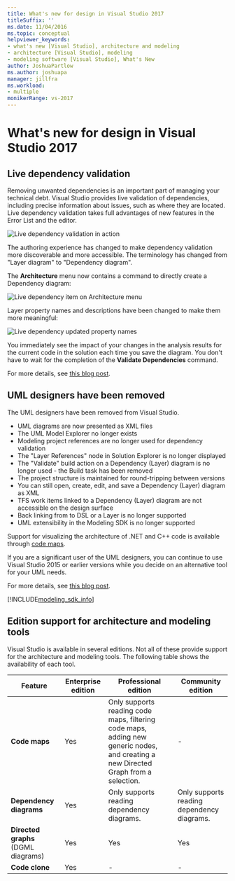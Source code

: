 ```yaml
---
title: What's new for design in Visual Studio 2017
titleSuffix: ''
ms.date: 11/04/2016
ms.topic: conceptual
helpviewer_keywords:
- what's new [Visual Studio], architecture and modeling
- architecture [Visual Studio], modeling
- modeling software [Visual Studio], What's New
author: JoshuaPartlow
ms.author: joshuapa
manager: jillfra
ms.workload:
- multiple
monikerRange: vs-2017
---
```

# What's new for design in Visual Studio 2017

## Live dependency validation

Removing unwanted dependencies is an important part of managing your technical debt. Visual Studio provides live validation of dependencies, including precise information about issues, such as where they are located. Live dependency validation takes full advantages of new features in the Error List and the editor.

![Live dependency validation in action](media/dep-validation-whatsnew-01.png)

The authoring experience has changed to make dependency validation more discoverable and more accessible. The terminology has changed from "Layer diagram" to "Dependency diagram".

The **Architecture** menu now contains a command to directly create a Dependency diagram:

![Live dependency item on Architecture menu](media/dep-validation-whatsnew-02.png)

Layer property names and descriptions have been changed to make them more meaningful:

![Live dependency updated property names](media/dep-validation-whatsnew-03.png)

You immediately see the impact of your changes in the analysis results for the current code in the solution each time you save the diagram. You don't have to wait for the completion of the **Validate Dependencies** command.

For more details, see [this blog post](https://devblogs.microsoft.com/devops/live-architecture-dependency-validation-in-visual-studio-15-preview-5/).

## UML designers have been removed

The UML designers have been removed from Visual Studio.

* UML diagrams are now presented as XML files
* The UML Model Explorer no longer exists
* Modeling project references are no longer used for dependency validation
* The "Layer References" node in Solution Explorer is no longer displayed
* The "Validate" build action on a Dependency (Layer) diagram is no longer used - the Build task has been removed
* The project structure is maintained for round-tripping between versions
* You can still open, create, edit, and save a Dependency (Layer) diagram as XML
* TFS work items linked to a Dependency (Layer) diagram are not accessible on the design surface
* Back linking from to DSL or a Layer is no longer supported
* UML extensibility in the Modeling SDK is no longer supported

Support for visualizing the architecture of .NET and C++ code is available through [code maps](map-dependencies-across-your-solutions.md).

If you are a significant user of the UML designers, you can continue to use Visual Studio 2015 or earlier versions while you decide on an alternative tool for your UML needs.

For more details, see [this blog post](https://devblogs.microsoft.com/devops/uml-designers-have-been-removed-layer-designer-now-supports-live-architectural-analysis/).

[!INCLUDE[modeling_sdk_info](includes/modeling_sdk_info.md)]

## <a name="VersionSupport" />Edition support for architecture and modeling tools

Visual Studio is available in several editions. Not all of these provide support for the architecture and modeling tools. The following table shows the availability of each tool.

|**Feature**|**Enterprise edition**|**Professional edition**|**Community edition**|
|-|-|-|-|
|**Code maps**|Yes|Only supports reading code maps, filtering code maps, adding new generic nodes, and creating a new Directed Graph from a selection.|-|
|**Dependency diagrams**|Yes|Only supports reading dependency diagrams.|Only supports reading dependency diagrams.|
|**Directed graphs** (DGML diagrams)|Yes|Yes|Yes|
|**Code clone**|Yes|-|-|
